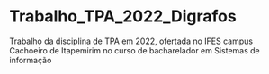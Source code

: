 # Trabalho_TPA_2022_Digrafos
Trabalho da disciplina de TPA em 2022, ofertada no IFES campus Cachoeiro de Itapemirim no curso de bacharelador em Sistemas de informação
